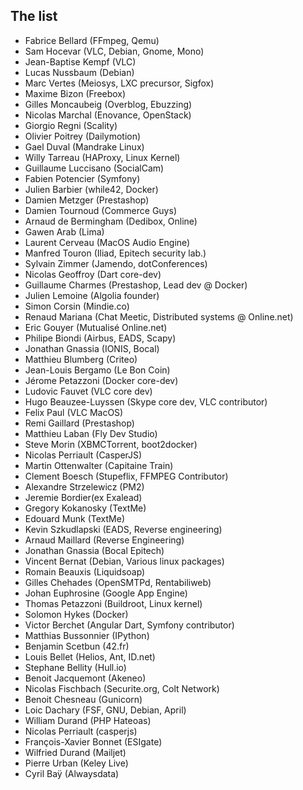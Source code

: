 The list
--------

- Fabrice Bellard (FFmpeg, Qemu)
- Sam Hocevar (VLC, Debian, Gnome, Mono)
- Jean-Baptise Kempf (VLC)
- Lucas Nussbaum (Debian)
- Marc Vertes (Meiosys, LXC precursor, Sigfox)
- Maxime Bizon (Freebox)
- Gilles Moncaubeig (Overblog, Ebuzzing)
- Nicolas Marchal (Enovance, OpenStack)
- Giorgio Regni (Scality)
- Olivier Poitrey (Dailymotion)
- Gael Duval (Mandrake Linux)
- Willy Tarreau (HAProxy, Linux Kernel)
- Guillaume Luccisano (SocialCam)
- Fabien Potencier (Symfony)
- Julien Barbier (while42, Docker)
- Damien Metzger (Prestashop)
- Damien Tournoud  (Commerce Guys)
- Arnaud de Bermingham (Dedibox, Online)
- Gawen Arab (Lima)
- Laurent Cerveau (MacOS Audio Engine)
- Manfred Touron (Iliad, Epitech security lab.)
- Sylvain Zimmer (Jamendo, dotConferences)
- Nicolas Geoffroy (Dart core-dev)
- Guillaume Charmes (Prestashop, Lead dev @ Docker)
- Julien Lemoine (Algolia founder)
- Simon Corsin (Mindie.co)
- Renaud Mariana (Chat Meetic, Distributed systems @ Online.net)
- Eric Gouyer (Mutualisé Online.net)
- Philipe Biondi (Airbus, EADS, Scapy)
- Jonathan Gnassia (IONIS, Bocal)
- Matthieu Blumberg (Criteo)
- Jean-Louis Bergamo (Le Bon Coin)
- Jérome Petazzoni (Docker core-dev)
- Ludovic Fauvet (VLC core dev)
- Hugo Beauzee-Luyssen (Skype core dev, VLC contributor)
- Felix Paul (VLC MacOS)
- Remi Gaillard (Prestashop)
- Matthieu Laban (Fly Dev Studio)
- Steve Morin (XBMCTorrent, boot2docker)
- Nicolas Perriault (CasperJS)
- Martin Ottenwalter (Capitaine Train)
- Clement Boesch (Stupeflix, FFMPEG Contributor)
- Alexandre Strzelewicz (PM2)
- Jeremie Bordier(ex Exalead)
- Gregory Kokanosky (TextMe)
- Edouard Munk (TextMe)
- Kevin Szkudlapski (EADS, Reverse engineering)
- Arnaud Maillard (Reverse Engineering)
- Jonathan Gnassia (Bocal Epitech)
- Vincent Bernat (Debian, Various linux packages)
- Romain Beauxis (Liquidsoap)
- Gilles Chehades (OpenSMTPd, Rentabiliweb)
- Johan Euphrosine (Google App Engine)
- Thomas Petazzoni (Buildroot, Linux kernel)
- Solomon Hykes (Docker)
- Victor Berchet (Angular Dart, Symfony contributor)
- Matthias Bussonnier (IPython)
- Benjamin Scetbun (42.fr)
- Louis Bellet (Helios, Ant, ID.net)
- Stephane Bellity (Hull.io)
- Benoit Jacquemont (Akeneo)
- Nicolas Fischbach (Securite.org, Colt Network)
- Benoit Chesneau (Gunicorn)
- Loic Dachary (FSF, GNU, Debian, April)
- William Durand (PHP Hateoas)
- Nicolas Perriault (casperjs)
- François-Xavier Bonnet (ESIgate)
- Wilfried Durand (Mailjet)
- Pierre Urban (Keley Live)
- Cyril Baÿ (Alwaysdata)
